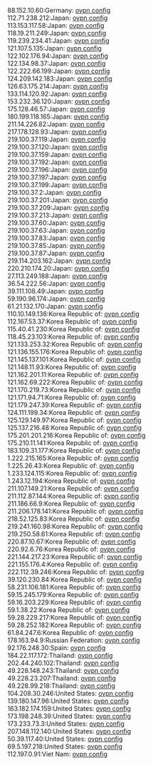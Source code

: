 88.152.10.60:Germany: [ovpn config](vpn/88_152_10_60.ovpn)  
112.71.238.212:Japan: [ovpn config](vpn/112_71_238_212.ovpn)  
113.153.117.58:Japan: [ovpn config](vpn/113_153_117_58.ovpn)  
118.19.211.249:Japan: [ovpn config](vpn/118_19_211_249.ovpn)  
119.239.234.41:Japan: [ovpn config](vpn/119_239_234_41.ovpn)  
121.107.5.135:Japan: [ovpn config](vpn/121_107_5_135.ovpn)  
122.102.176.94:Japan: [ovpn config](vpn/122_102_176_94.ovpn)  
122.134.98.37:Japan: [ovpn config](vpn/122_134_98_37.ovpn)  
122.222.66.199:Japan: [ovpn config](vpn/122_222_66_199.ovpn)  
124.209.142.183:Japan: [ovpn config](vpn/124_209_142_183.ovpn)  
126.63.175.214:Japan: [ovpn config](vpn/126_63_175_214.ovpn)  
133.114.120.92:Japan: [ovpn config](vpn/133_114_120_92.ovpn)  
153.232.36.120:Japan: [ovpn config](vpn/153_232_36_120.ovpn)  
175.128.46.57:Japan: [ovpn config](vpn/175_128_46_57.ovpn)  
180.199.118.165:Japan: [ovpn config](vpn/180_199_118_165.ovpn)  
211.14.226.82:Japan: [ovpn config](vpn/211_14_226_82.ovpn)  
217.178.128.93:Japan: [ovpn config](vpn/217_178_128_93.ovpn)  
219.100.37.119:Japan: [ovpn config](vpn/219_100_37_119.ovpn)  
219.100.37.120:Japan: [ovpn config](vpn/219_100_37_120.ovpn)  
219.100.37.159:Japan: [ovpn config](vpn/219_100_37_159.ovpn)  
219.100.37.192:Japan: [ovpn config](vpn/219_100_37_192.ovpn)  
219.100.37.196:Japan: [ovpn config](vpn/219_100_37_196.ovpn)  
219.100.37.197:Japan: [ovpn config](vpn/219_100_37_197.ovpn)  
219.100.37.199:Japan: [ovpn config](vpn/219_100_37_199.ovpn)  
219.100.37.2:Japan: [ovpn config](vpn/219_100_37_2.ovpn)  
219.100.37.201:Japan: [ovpn config](vpn/219_100_37_201.ovpn)  
219.100.37.209:Japan: [ovpn config](vpn/219_100_37_209.ovpn)  
219.100.37.213:Japan: [ovpn config](vpn/219_100_37_213.ovpn)  
219.100.37.60:Japan: [ovpn config](vpn/219_100_37_60.ovpn)  
219.100.37.63:Japan: [ovpn config](vpn/219_100_37_63.ovpn)  
219.100.37.83:Japan: [ovpn config](vpn/219_100_37_83.ovpn)  
219.100.37.85:Japan: [ovpn config](vpn/219_100_37_85.ovpn)  
219.100.37.87:Japan: [ovpn config](vpn/219_100_37_87.ovpn)  
219.114.203.162:Japan: [ovpn config](vpn/219_114_203_162.ovpn)  
220.210.174.20:Japan: [ovpn config](vpn/220_210_174_20.ovpn)  
27.113.249.188:Japan: [ovpn config](vpn/27_113_249_188.ovpn)  
36.54.222.56:Japan: [ovpn config](vpn/36_54_222_56.ovpn)  
39.111.108.49:Japan: [ovpn config](vpn/39_111_108_49.ovpn)  
59.190.96.174:Japan: [ovpn config](vpn/59_190_96_174.ovpn)  
61.21.132.170:Japan: [ovpn config](vpn/61_21_132_170.ovpn)  
110.10.149.136:Korea Republic of: [ovpn config](vpn/110_10_149_136.ovpn)  
112.167.53.37:Korea Republic of: [ovpn config](vpn/112_167_53_37.ovpn)  
115.40.41.230:Korea Republic of: [ovpn config](vpn/115_40_41_230.ovpn)  
118.45.23.103:Korea Republic of: [ovpn config](vpn/118_45_23_103.ovpn)  
121.133.253.32:Korea Republic of: [ovpn config](vpn/121_133_253_32.ovpn)  
121.136.155.176:Korea Republic of: [ovpn config](vpn/121_136_155_176.ovpn)  
121.145.137.101:Korea Republic of: [ovpn config](vpn/121_145_137_101.ovpn)  
121.148.11.93:Korea Republic of: [ovpn config](vpn/121_148_11_93.ovpn)  
121.162.201.11:Korea Republic of: [ovpn config](vpn/121_162_201_11.ovpn)  
121.162.69.222:Korea Republic of: [ovpn config](vpn/121_162_69_222.ovpn)  
121.170.219.73:Korea Republic of: [ovpn config](vpn/121_170_219_73.ovpn)  
121.171.94.71:Korea Republic of: [ovpn config](vpn/121_171_94_71.ovpn)  
121.179.247.39:Korea Republic of: [ovpn config](vpn/121_179_247_39.ovpn)  
124.111.199.34:Korea Republic of: [ovpn config](vpn/124_111_199_34.ovpn)  
125.129.149.97:Korea Republic of: [ovpn config](vpn/125_129_149_97.ovpn)  
125.137.216.48:Korea Republic of: [ovpn config](vpn/125_137_216_48.ovpn)  
175.201.201.216:Korea Republic of: [ovpn config](vpn/175_201_201_216.ovpn)  
175.210.11.141:Korea Republic of: [ovpn config](vpn/175_210_11_141.ovpn)  
183.109.31.177:Korea Republic of: [ovpn config](vpn/183_109_31_177.ovpn)  
1.222.215.165:Korea Republic of: [ovpn config](vpn/1_222_215_165.ovpn)  
1.225.26.43:Korea Republic of: [ovpn config](vpn/1_225_26_43.ovpn)  
1.233.124.115:Korea Republic of: [ovpn config](vpn/1_233_124_115.ovpn)  
1.243.12.194:Korea Republic of: [ovpn config](vpn/1_243_12_194.ovpn)  
211.107.149.21:Korea Republic of: [ovpn config](vpn/211_107_149_21.ovpn)  
211.112.87.144:Korea Republic of: [ovpn config](vpn/211_112_87_144.ovpn)  
211.186.66.9:Korea Republic of: [ovpn config](vpn/211_186_66_9.ovpn)  
211.206.178.141:Korea Republic of: [ovpn config](vpn/211_206_178_141.ovpn)  
218.52.125.83:Korea Republic of: [ovpn config](vpn/218_52_125_83.ovpn)  
219.241.160.98:Korea Republic of: [ovpn config](vpn/219_241_160_98.ovpn)  
219.250.58.61:Korea Republic of: [ovpn config](vpn/219_250_58_61.ovpn)  
220.87.10.67:Korea Republic of: [ovpn config](vpn/220_87_10_67.ovpn)  
220.92.6.76:Korea Republic of: [ovpn config](vpn/220_92_6_76.ovpn)  
221.144.217.23:Korea Republic of: [ovpn config](vpn/221_144_217_23.ovpn)  
221.155.176.4:Korea Republic of: [ovpn config](vpn/221_155_176_4.ovpn)  
222.112.39.246:Korea Republic of: [ovpn config](vpn/222_112_39_246.ovpn)  
39.120.230.84:Korea Republic of: [ovpn config](vpn/39_120_230_84.ovpn)  
58.231.106.181:Korea Republic of: [ovpn config](vpn/58_231_106_181.ovpn)  
59.15.245.179:Korea Republic of: [ovpn config](vpn/59_15_245_179.ovpn)  
59.16.203.229:Korea Republic of: [ovpn config](vpn/59_16_203_229.ovpn)  
59.1.38.22:Korea Republic of: [ovpn config](vpn/59_1_38_22.ovpn)  
59.28.229.217:Korea Republic of: [ovpn config](vpn/59_28_229_217.ovpn)  
59.28.252.182:Korea Republic of: [ovpn config](vpn/59_28_252_182.ovpn)  
61.84.247.6:Korea Republic of: [ovpn config](vpn/61_84_247_6.ovpn)  
178.163.94.9:Russian Federation: [ovpn config](vpn/178_163_94_9.ovpn)  
92.176.248.30:Spain: [ovpn config](vpn/92_176_248_30.ovpn)  
184.22.117.172:Thailand: [ovpn config](vpn/184_22_117_172.ovpn)  
202.44.240.102:Thailand: [ovpn config](vpn/202_44_240_102.ovpn)  
49.228.148.243:Thailand: [ovpn config](vpn/49_228_148_243.ovpn)  
49.228.23.207:Thailand: [ovpn config](vpn/49_228_23_207.ovpn)  
49.228.99.218:Thailand: [ovpn config](vpn/49_228_99_218.ovpn)  
104.208.30.246:United States: [ovpn config](vpn/104_208_30_246.ovpn)  
139.180.147.96:United States: [ovpn config](vpn/139_180_147_96.ovpn)  
163.182.174.159:United States: [ovpn config](vpn/163_182_174_159.ovpn)  
173.198.248.39:United States: [ovpn config](vpn/173_198_248_39.ovpn)  
173.233.73.3:United States: [ovpn config](vpn/173_233_73_3.ovpn)  
207.148.112.140:United States: [ovpn config](vpn/207_148_112_140.ovpn)  
50.39.117.40:United States: [ovpn config](vpn/50_39_117_40.ovpn)  
69.5.197.218:United States: [ovpn config](vpn/69_5_197_218.ovpn)  
112.197.0.91:Viet Nam: [ovpn config](vpn/112_197_0_91.ovpn)  
